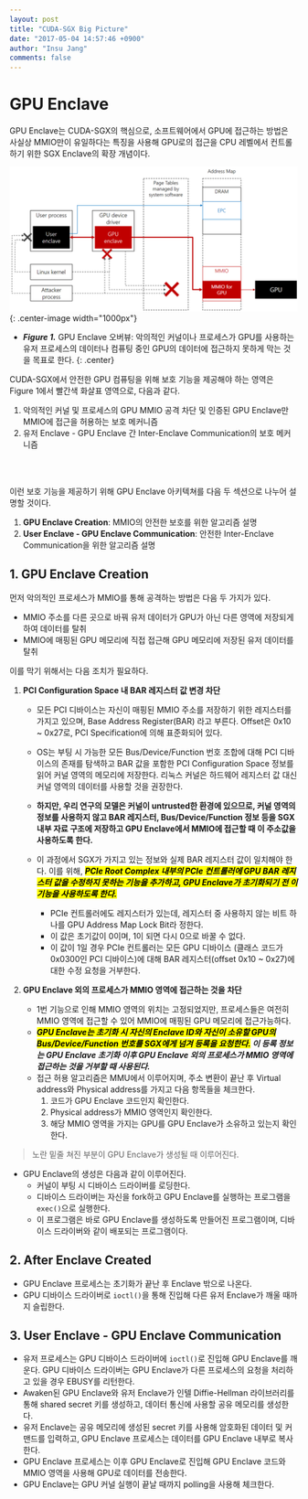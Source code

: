 ```yaml
---
layout: post
title: "CUDA-SGX Big Picture"
date: "2017-05-04 14:57:46 +0900"
author: "Insu Jang"
comments: false
---
```


# GPU Enclave

GPU Enclave는 CUDA-SGX의 핵심으로, 소프트웨어에서 GPU에 접근하는 방법은 사실상 MMIO만이 유일하다는 특징을 사용해 GPU로의 접근을 CPU 레벨에서 컨트롤하기 위한 SGX Enclave의 확장 개념이다.

![gpu_enclave_overview](/assets/images/protected/170504/gpu_enclave_overview.png){: .center-image width="1000px"}
* ***Figure 1.*** GPU Enclave 오버뷰: 악의적인 커널이나 프로세스가 GPU를 사용하는 유저 프로세스의 데이터나 컴퓨팅 중인 GPU의 데이터에 접근하지 못하게 막는 것을 목표로 한다.
{: .center}


CUDA-SGX에서 안전한 GPU 컴퓨팅을 위해 보호 기능을 제공해야 하는 영역은 Figure 1에서 빨간색 화살표 영역으로, 다음과 같다.

1. 악의적인 커널 및 프로세스의 GPU MMIO 공격 차단 및 인증된 GPU Enclave만 MMIO에 접근을 허용하는 보호 메커니즘
2. 유저 Enclave - GPU Enclave 간 Inter-Enclave Communication의 보호 메커니즘

<br/><br/>

이런 보호 기능을 제공하기 위해 GPU Enclave 아키텍쳐를 다음 두 섹션으로 나누어 설명할 것이다.

1. **GPU Enclave Creation**: MMIO의 안전한 보호를 위한 알고리즘 설명
2. **User Enclave - GPU Enclave Communication**: 안전한 Inter-Enclave Communication을 위한 알고리즘 설명

## 1. GPU Enclave Creation

먼저 악의적인 프로세스가 MMIO를 통해 공격하는 방법은 다음 두 가지가 있다.

- MMIO 주소를 다른 곳으로 바꿔 유저 데이터가 GPU가 아닌 다른 영역에 저장되게 하여 데이터를 탈취
- MMIO에 매핑된 GPU 메모리에 직접 접근해 GPU 메모리에 저장된 유저 데이터를 탈취

이를 막기 위해서는 다음 조치가 필요하다.

1. **PCI Configuration Space 내 BAR 레지스터 값 변경 차단**

    - 모든 PCI 디바이스는 자신이 매핑된 MMIO 주소를 저장하기 위한 레지스터를 가지고 있으며, Base Address Register(BAR) 라고 부른다. Offset은 0x10 ~ 0x27로, PCI Specification에 의해 표준화되어 있다.
    - OS는 부팅 시 가능한 모든 Bus/Device/Function 번호 조합에 대해 PCI 디바이스의 존재를 탐색하고 BAR 값을 포함한 PCI Configuration Space 정보를 읽어 커널 영역의 메모리에 저장한다. 리눅스 커널은 하드웨어 레지스터 값 대신 커널 영역의 데이터를 사용할 것을 권장한다.
    - **하지만, 우리 연구의 모델은 커널이 untrusted한 환경에 있으므로, 커널 영역의 정보를 사용하지 않고 BAR 레지스터, Bus/Device/Function 정보 등을 SGX 내부 자료 구조에 저장하고 GPU Enclave에서 MMIO에 접근할 때 이 주소값을 사용하도록 한다.**
    - 이 과정에서 SGX가 가지고 있는 정보와 실제 BAR 레지스터 값이 일치해야 한다. 이를 위해, ***<mark>PCIe Root Complex 내부의 PCIe 컨트롤러에 GPU BAR 레지스터 값을 수정하지 못하는 기능을 추가하고, GPU Enclave가 초기화되기 전 이 기능을 사용하도록 한다.</mark>***  

        - PCIe 컨트롤러에도 레지스터가 있는데, 레지스터 중 사용하지 않는 비트 하나를 GPU Address Map Lock Bit라 정한다.
        - 이 값은 초기값이 0이며, 1이 되면 다시 0으로 바꿀 수 없다.
        - 이 값이 1일 경우 PCIe 컨트롤러는 모든 GPU 디바이스 (클래스 코드가 0x0300인 PCI 디바이스)에 대해 BAR 레지스터(offset 0x10 ~ 0x27)에 대한 수정 요청을 거부한다.

2. **GPU Enclave 외의 프로세스가 MMIO 영역에 접근하는 것을 차단**

    - 1번 기능으로 인해 MMIO 영역의 위치는 고정되었지만, 프로세스들은 여전히 MMIO 영역에 접근할 수 있어 MMIO에 매핑된 GPU 메모리에 접근가능하다.
    - ***<mark>GPU Enclave는 초기화 시 자신의 Enclave ID와 자신이 소유할 GPU의 Bus/Device/Function 번호를 SGX에게 넘겨 등록을 요청한다.</mark> 이 등록 정보는 GPU Enclave 초기화 이후 GPU Enclave 외의 프로세스가 MMIO 영역에 접근하는 것을 거부할 때 사용된다.***
    - 접근 허용 알고리즘은 MMU에서 이루어지며, 주소 변환이 끝난 후 Virtual address와 Physical address를 가지고 다음 항목들을 체크한다.
        1. 코드가 GPU Enclave 코드인지 확인한다.
        2. Physical address가 MMIO 영역인지 확인한다.
        3. 해당 MMIO 영역을 가지는 GPU를 GPU Enclave가 소유하고 있는지 확인한다.

> 노란 밑줄 쳐진 부분이 GPU Enclave가 생성될 때 이루어진다.

- GPU Enclave의 생성은 다음과 같이 이루어진다.
    - 커널이 부팅 시 디바이스 드라이버를 로딩한다.
    - 디바이스 드라이버는 자신을 fork하고 GPU Enclave를 실행하는 프로그램을 `exec()`으로 실행한다.
    - 이 프로그램은 바로 GPU Enclave를 생성하도록 만들어진 프로그램이며, 디바이스 드라이버와 같이 배포되는 프로그램이다.

## 2. After Enclave Created

- GPU Enclave 프로세스는 초기화가 끝난 후 Enclave 밖으로 나온다.
- GPU 디바이스 드라이버로 `ioctl()`을 통해 진입해 다른 유저 Enclave가 깨울 때까지 슬립한다.

## 3. User Enclave - GPU Enclave Communication

- 유저 프로세스는 GPU 디바이스 드라이버에 `ioctl()`로 진입해 GPU Enclave를 깨운다. GPU 디바이스 드라이버는 GPU Enclave가 다른 프로세스의 요청을 처리하고 있을 경우 EBUSY를 리턴한다.
- Awaken된 GPU Enclave와 유저 Enclave가 인텔 Diffie-Hellman 라이브러리를 통해 shared secret 키를 생성하고, 데이터 통신에 사용할 공유 메모리를 생성한다.
- 유저 Enclave는 공유 메모리에 생성된 secret 키를 사용해 암호화된 데이터 및 커맨드를 입력하고, GPU Enclave 프로세스는 데이터를 GPU Enclave 내부로 복사한다.
- GPU Enclave 프로세스는 이후 GPU Enclave로 진입해 GPU Enclave 코드와 MMIO 영역을 사용해 GPU로 데이터를 전송한다.
- GPU Enclave는 GPU 커널 실행이 끝날 때까지 polling을 사용해 체크한다.
